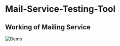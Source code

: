 # Mail-Service-Testing-Tool

## Working of Mailing Service
![Demo](https://github.com/saurabhmarpadge/Mail-Service-Testing-Tool/blob/master/Pic/demo.gif)
